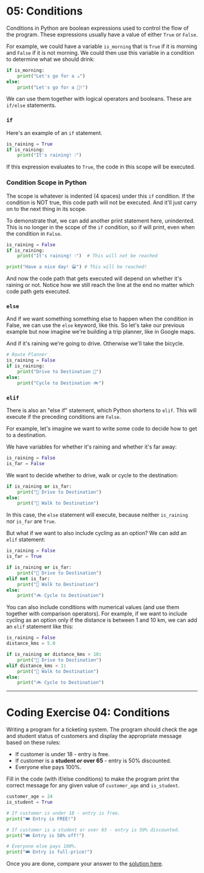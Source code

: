 # 05: Conditions

Conditions in Python are boolean expressions used to control the flow of the program. These expressions usually have a value of either `True` or `False`.

For example, we could have a variable `is_morning` that is `True` if it is morning and `False` if it is not morning. We could then use this variable in a condition to determine what we should drink:

```python
if is_morning:
	print("Let's go for a ☕️")
else:
	print("Let's go for a 🍺!")
```

We can use them together with logical operators and booleans. These are `if/else` statements.

### `if`

Here's an example of an `if` statement.

```python
is_raining = True
if is_raining:
	print("It's raining! 💧")
```

If this expression evaluates to `True`, the code in this scope will be executed.

### Condition Scope in Python

The scope is whatever is indented (4 spaces) under this `if` condition. If the condition is NOT true, this code path will not be executed. And it'll just carry on to the next thing in its scope.

To demonstrate that, we can add another print statement here, unindented. This is no longer in the scope of the `if` condition, so if will print, even when the condition in `False`.

```python
is_raining = False
if is_raining:
	print("It's raining! 💧")  # This will not be reached

print("Have a nice day! 😀") # This will be reached!
```

And now the code path that gets executed will depend on whether it's raining or not. Notice how we still reach the line at the end no matter which code path gets executed.

### `else`

And if we want something something else to happen when the condition in False, we can use the `else` keyword, like this. So let's take our previous example but now imagine we're building a trip planner, like in Google maps.

And if it's raining we're going to drive. Otherwise we'll take the bicycle.

```python
# Route Planner
is_raining = False
if is_raining:
	print("Drive to Destination 🚗")
else:
	print("Cycle to Destination 🚲")

```

### `elif`

There is also an "else if" statement, which Python shortens to `elif`. This will execute if the preceding conditions are `False`.

For example, let's imagine we want to write some code to decide how to get to a destination.

We have variables for whether it's raining and whether it's far away:

```python
is_raining = False
is_far = False
```

We want to decide whether to drive, walk or cycle to the destination:

```python
if is_raining or is_far:
	print("🚗 Drive to Destination")
else:
	print("🚶 Walk to Destination")
```

In this case, the `else` statement will execute, because neither `is_raining` nor `is_far` are `True`.

But what if we want to also include cycling as an option? We can add an `elif` statement:

```python
is_raining = False
is_far = True

if is_raining or is_far:
	print("🚗 Drive to Destination")
elif not is_far:
	print("🚶 Walk to Destination")
else:
	print("🚲 Cycle to Destination")
```

You can also include conditions with numerical values (and use them together with comparison operators). For example, if we want to include cycling as an option only if the distance is between 1 and 10 km, we can add an `elif` statement like this:

```python
is_raining = False
distance_kms = 5.0

if is_raining or distance_kms > 10:
	print("🚗 Drive to Destination")
elif distance_kms < 1:
	print("🚶 Walk to Destination")
else:
	print("🚲 Cycle to Destination")
```

---

# Coding Exercise 04: Conditions

Writing a program for a ticketing system. The program should check the age and student status of customers and display the appropriate message based on these rules:

- If customer is under 18 - entry is free.
- If customer is a **student _or_ over 65** - entry is 50% discounted.
- Everyone else pays 100%.

Fill in the code (with if/else conditions) to make the program print the correct message for any given value of `customer_age` and `is_student`.

```python
customer_age = 24
is_student = True

# If customer is under 18 - entry is free.
print("🎟️ Entry is FREE!")

# If customer is a student or over 65 - entry is 50% discounted.
print("🎟️ Entry is 50% off!")

# Everyone else pays 100%.
print("🎟️ Entry is full-price!")
```

Once you are done, compare your answer to the [solution here](./solution_05.py).
